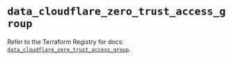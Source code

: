 # `data_cloudflare_zero_trust_access_group`

Refer to the Terraform Registry for docs: [`data_cloudflare_zero_trust_access_group`](https://registry.terraform.io/providers/cloudflare/cloudflare/5.7.0/docs/data-sources/zero_trust_access_group).

